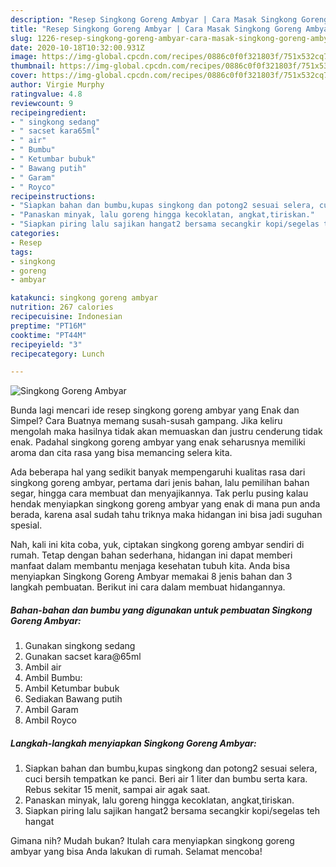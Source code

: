 ```yaml
---
description: "Resep Singkong Goreng Ambyar | Cara Masak Singkong Goreng Ambyar Yang Bisa Manjain Lidah"
title: "Resep Singkong Goreng Ambyar | Cara Masak Singkong Goreng Ambyar Yang Bisa Manjain Lidah"
slug: 1226-resep-singkong-goreng-ambyar-cara-masak-singkong-goreng-ambyar-yang-bisa-manjain-lidah
date: 2020-10-18T10:32:00.931Z
image: https://img-global.cpcdn.com/recipes/0886c0f0f321803f/751x532cq70/singkong-goreng-ambyar-foto-resep-utama.jpg
thumbnail: https://img-global.cpcdn.com/recipes/0886c0f0f321803f/751x532cq70/singkong-goreng-ambyar-foto-resep-utama.jpg
cover: https://img-global.cpcdn.com/recipes/0886c0f0f321803f/751x532cq70/singkong-goreng-ambyar-foto-resep-utama.jpg
author: Virgie Murphy
ratingvalue: 4.8
reviewcount: 9
recipeingredient:
- " singkong sedang"
- " sacset kara65ml"
- " air"
- " Bumbu"
- " Ketumbar bubuk"
- " Bawang putih"
- " Garam"
- " Royco"
recipeinstructions:
- "Siapkan bahan dan bumbu,kupas singkong dan potong2 sesuai selera, cuci bersih tempatkan ke panci. Beri air 1 liter dan bumbu serta kara. Rebus sekitar 15 menit, sampai air agak saat."
- "Panaskan minyak, lalu goreng hingga kecoklatan, angkat,tiriskan."
- "Siapkan piring lalu sajikan hangat2 bersama secangkir kopi/segelas teh hangat"
categories:
- Resep
tags:
- singkong
- goreng
- ambyar

katakunci: singkong goreng ambyar 
nutrition: 267 calories
recipecuisine: Indonesian
preptime: "PT16M"
cooktime: "PT44M"
recipeyield: "3"
recipecategory: Lunch

---
```



![Singkong Goreng Ambyar](https://img-global.cpcdn.com/recipes/0886c0f0f321803f/751x532cq70/singkong-goreng-ambyar-foto-resep-utama.jpg)

Bunda lagi mencari ide resep singkong goreng ambyar yang Enak dan Simpel? Cara Buatnya memang susah-susah gampang. Jika keliru mengolah maka hasilnya tidak akan memuaskan dan justru cenderung tidak enak. Padahal singkong goreng ambyar yang enak seharusnya memiliki aroma dan cita rasa yang bisa memancing selera kita.

Ada beberapa hal yang sedikit banyak mempengaruhi kualitas rasa dari singkong goreng ambyar, pertama dari jenis bahan, lalu pemilihan bahan segar, hingga cara membuat dan menyajikannya. Tak perlu pusing kalau hendak menyiapkan singkong goreng ambyar yang enak di mana pun anda berada, karena asal sudah tahu triknya maka hidangan ini bisa jadi suguhan spesial.




Nah, kali ini kita coba, yuk, ciptakan singkong goreng ambyar sendiri di rumah. Tetap dengan bahan sederhana, hidangan ini dapat memberi manfaat dalam membantu menjaga kesehatan tubuh kita. Anda bisa menyiapkan Singkong Goreng Ambyar memakai 8 jenis bahan dan 3 langkah pembuatan. Berikut ini cara dalam membuat hidangannya.

<!--inarticleads1-->

##### Bahan-bahan dan bumbu yang digunakan untuk pembuatan Singkong Goreng Ambyar:

1. Gunakan  singkong sedang
1. Gunakan  sacset kara@65ml
1. Ambil  air
1. Ambil  Bumbu:
1. Ambil  Ketumbar bubuk
1. Sediakan  Bawang putih
1. Ambil  Garam
1. Ambil  Royco




<!--inarticleads2-->

##### Langkah-langkah menyiapkan Singkong Goreng Ambyar:

1. Siapkan bahan dan bumbu,kupas singkong dan potong2 sesuai selera, cuci bersih tempatkan ke panci. Beri air 1 liter dan bumbu serta kara. Rebus sekitar 15 menit, sampai air agak saat.
1. Panaskan minyak, lalu goreng hingga kecoklatan, angkat,tiriskan.
1. Siapkan piring lalu sajikan hangat2 bersama secangkir kopi/segelas teh hangat




Gimana nih? Mudah bukan? Itulah cara menyiapkan singkong goreng ambyar yang bisa Anda lakukan di rumah. Selamat mencoba!
